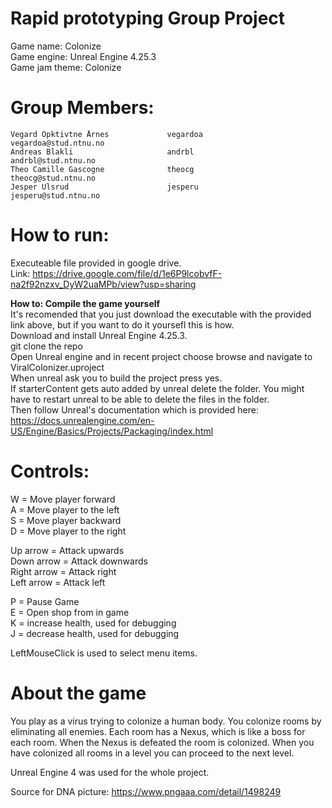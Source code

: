 # Rapid prototyping Group Project
  
Game name: Colonize  
Game engine: Unreal Engine 4.25.3  
Game jam theme: Colonize  
  
# Group Members:     
    Vegard Opktivtne Årnes             vegardoa         vegardoa@stud.ntnu.no	        
	Andreas Blakli                     andrbl           andrbl@stud.ntnu.no	
	Theo Camille Gascogne              theocg           theocg@stud.ntnu.no	
	Jesper Ulsrud                      jesperu          jesperu@stud.ntnu.no	

# How to run:
  
Executeable file provided in google drive.  
Link: https://drive.google.com/file/d/1e6P9lcobvfF-na2f92nzxv_DyW2uaMPb/view?usp=sharing
  
**How to: Compile the game yourself**  
It's recomended that you just download the executable with the provided link above, but if you want to do it yoursefl this is how.  
Download and install Unreal Engine 4.25.3.  
git clone the repo  
Open Unreal engine and in recent project choose browse and navigate to ViralColonizer.uproject  
When unreal ask you to build the project press yes.  
If starterContent gets auto added by unreal delete the folder. You might have to restart unreal to be able to delete the files in the folder.  
Then follow Unreal's documentation which is provided here: https://docs.unrealengine.com/en-US/Engine/Basics/Projects/Packaging/index.html  

  
# Controls: 
W = Move player forward  
A = Move player to the left  
S = Move player backward  
D = Move player to the right  
  
Up arrow = Attack upwards  
Down arrow = Attack downwards  
Right arrow = Attack right  
Left arrow = Attack left  
  
P = Pause Game  
E = Open shop from in game  
K = increase health, used for debugging  
J = decrease health, used for debugging  
  
LeftMouseClick is used to select menu items.  
  

# About the game
You play as a virus trying to colonize a human body. You colonize rooms by eliminating all enemies. Each room has a Nexus, which is like a boss for each room. When the Nexus is defeated the room is colonized. When you have colonized all rooms in a level you can proceed to the next level. 

Unreal Engine 4 was used for the whole project.


Source for DNA picture: https://www.pngaaa.com/detail/1498249


